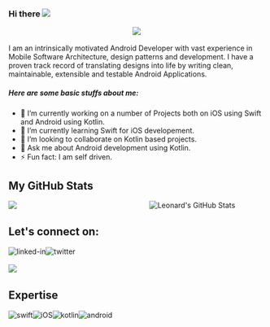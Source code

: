 
### Hi there <img src="https://raw.githubusercontent.com/MartinHeinz/MartinHeinz/master/wave.gif" width="30px">

<div id="header" align="center">
  <img src="https://media.giphy.com/media/M9gbBd9nbDrOTu1Mqx/giphy.gif" width="100"/>
</div>

I am an intrinsically motivated Android Developer with vast experience in Mobile Software Architecture, design patterns and development. I have a proven track record of translating designs into life by writing clean, maintainable, extensible and testable Android Applications.

##### Here are some basic stuffs about me:
- 🔭 I’m currently working on a number of Projects both on iOS using Swift and Android using Kotlin.
- 🌱 I’m currently learning Swift for iOS developement.
- 👯 I’m looking to collaborate on Kotlin based projects.
- 💬 Ask me about Android development using Kotlin.
- ⚡ Fun fact: I am self driven.

## My GitHub Stats
<a href="https://github.com/Codzure">
    <img src="https://github-readme-stats.vercel.app/api?username=Codzure&show_icons=true&theme=gotham&count_private=true" alt="Leonard's GitHub Stats" width="45%" align="right"/>
   <img  src="https://github-readme-streak-stats.herokuapp.com/?user=Codzure&theme=dark" width="48%" >
</a>

## Let's connect on:
[<img align="left" alt="linked-in" src="https://img.shields.io/badge/linkedin-%230077B5.svg?&style=for-the-badge&logo=linkedin&logoColor=white" />](https://www.linkedin.com/in/leonardmutugi/)

[<img align="left" alt="twitter" src="https://img.shields.io/badge/twitter-%231DA1F2.svg?&style=for-the-badge&logo=twitter&logoColor=white" />](https://twitter.com/codzure)
<br>
<br>
![](https://github-profile-summary-cards.vercel.app/api/cards/profile-details?username=Codzure&theme=vue)
## Expertise
<img align="left" alt="swift" src="https://img.shields.io/badge/swift%20-%2343853D.svg?&style=for-the-badge&logo=swift&logoColor=white" />
<img align="left" alt="iOS" src="https://img.shields.io/badge/iOS%20-%2343853D.svg?&style=for-the-badge&logo=ios&logoColor=white" />
<img align="left" alt="kotlin" src="https://img.shields.io/badge/kotlin-%23316192.svg?&style=for-the-badge&logo=kotlin&logoColor=white" />
<img align="left" alt="android" src="https://img.shields.io/badge/Android-3DDC84?logo=android&logoColor=white&style=for-the-badge" />

<br>
<br>
<!--
[<img align="left" alt="stack-overflow" src="https://img.shields.io/badge/stack%20overflow-FE7A16?logo=stack-overflow&logoColor=white&style=for-the-badge" />](https://stackoverflow.com/users/5379437/mohammad-faisal)

![Anurag's GitHub stats](https://github-readme-stats.vercel.app/api?username=Codzure&count_private=true&show_icons=true&theme=radical)
## Top Languages  
  ![Top Langs](https://github-readme-stats.vercel.app/api/top-langs/?username=Codzure&layout=compact&theme=gotham)

<!--<h3 align="left">Other Languages and Tools:</h3>
<p align="left"> 
<a href="https://www.python.org" target="_blank"> <img src="https://raw.githubusercontent.com/devicons/devicon/master/icons/python/python-original.svg" alt="python" width="40" height="40"/> </a>
 <a href="https://www.java.com" target="_blank"> <img src="https://raw.githubusercontent.com/devicons/devicon/master/icons/java/java-original.svg" alt="java" width="40" height="40"/> </a>
 <a href="https://wordpress.com" target="_blank"> <img src="https://raw.githubusercontent.com/devicons/devicon/master/icons/wordpress/wordpress-original.svg" alt="wordpress" width="40" height="40"/></a>
 <a href="https://www.w3schools.com/cs/default.asp" target="_blank"> <img src="https://raw.githubusercontent.com/devicons/devicon/master/icons/c-sharp/c-sharp-original.svg" alt="wordpress" width="40" height="40"/></a>
  </p>


![Anurag's GitHub stats](https://github-readme-stats.vercel.app/api?username=Codzure&count_private=true&show_icons=true&theme=radical)

[![Top Langs](https://github-readme-stats.vercel.app/api/top-langs/?username=Codzure&layout=compact)](https://github.com/anuraghazra/github-readme-stats)

<!--get extra pins up to 6

[![Readme Card](https://github-readme-stats.vercel.app/api/pin/?username=Codzure&repo=github-readme-stats)](https://github.com/Codzure/github-readme-stats)

<!--![visitors](https://visitor-badge.glitch.me/badge?page_id=Codzure.Codzure)

### My fun base being at using:
* Asynchronous processing [Coroutines](https://kotlin.github.io/kotlinx.coroutines/)
* Dependency injection using [Koin](https://github.com/InsertKoinIO/koin)
* [Jetpack Navigation](https://developer.android.com/guide/navigation) for navigation between modules
* [Advanced Coroutines with Kotlin Flow and LiveData](https://developer.android.com/kotlin/coroutines)
* etc

![alt text](https://github.com/adam-p/markdown-here/raw/master/src/common/images/icon48.png "Logo Title Text 1")

![Nyumbani](https://user-images.githubusercontent.com/66576388/196681207-4ae0f506-a559-4120-921a-89bd395897c3.png)






